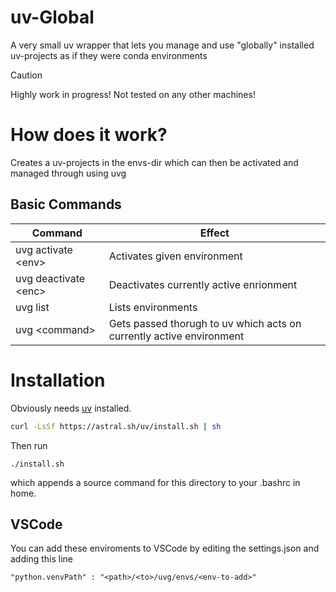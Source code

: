 # uv-Global
A very small uv wrapper that lets you manage and use "globally" installed uv-projects as if they were conda environments

> [!CAUTION]
> Highly work in progress! Not tested on any other machines!

# How does it work?
Creates a uv-projects in the envs-dir which can then be activated and managed through using uvg

## Basic Commands

|Command              |Effect |
|---------------------|--------|
|uvg activate \<env>  | Activates given environment |
|uvg deactivate \<enc>| Deactivates currently active enrionment |
|uvg list             | Lists environments |
|uvg \<command>       | Gets passed thorugh to uv which acts on currently active environment |

# Installation
Obviously needs [uv](https://docs.astral.sh/uv/) installed.
```bash
curl -LsSf https://astral.sh/uv/install.sh | sh
```

Then run 
```
./install.sh
```
which appends a source command for this directory to your .bashrc in home.

## VSCode
You can add these enviroments to VSCode by editing the settings.json and adding this line
```
"python.venvPath" : "<path>/<to>/uvg/envs/<env-to-add>"
```

